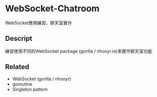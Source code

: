 # WebSocket-Chatroom

WebSocket應用練習，聊天室實作

## Descript

練習使用不同的WebSocket package (gorilla / nhooyr.io)來實作聊天室功能

## Related
* WebSocket (gorilla / nhooyr)
* goroutine
* Singleton pattern
